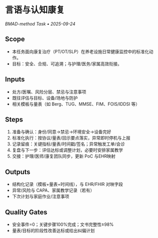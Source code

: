 # 言语与认知康复

_BMAD-method Task • 2025-09-24_

## Scope

- 本任务面向康复治疗（PT/OT/SLP）在养老设施日常健康监控中的标准化动作。
- 目标：安全、合规、可追溯；与护理/医务/家属高效衔接。

## Inputs

- 处方/医嘱、风险分层、禁忌与注意事项
- 既往评估与目标、设备/场地与防护
- 相关模板与量表（如 Berg、TUG、MMSE、FIM、FOIS/IDDSI 等）

## Steps

1. 准备与确认：身份/同意→禁忌→环境安全→设备完好
2. 标准化执行：按协议/量表/回示要点落实，异常即时停机与上报
3. 记录留痕：关键指标/量表/时间戳/签名；异常触发工单/会诊
4. 复盘与下一步：评估达标或调整计划，必要时安排家属教学
5. 交接：护理/医师/康复团队同步，更新 PoC 与EHR映射

## Outputs

- 结构化记录（模板+量表+时间线），与 EHR/FHIR 对映字段
- 异常/风险与 CAPA、家属教学记录（若有）
- 下次计划与家庭作业/注意事项

## Quality Gates

- 安全事件=0；关键步骤100%完成；文书完整性≥98%
- 量表/目标的阶段性改善达标或给出纠偏计划

